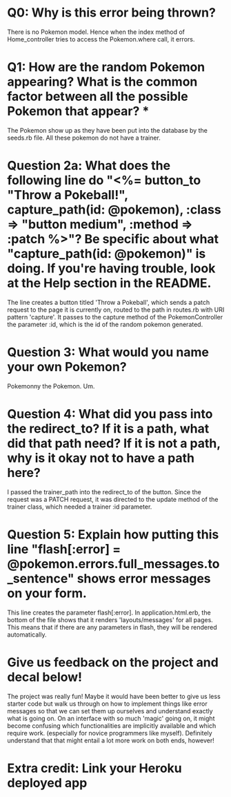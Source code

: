 # Q0: Why is this error being thrown?
There is no Pokemon model. Hence when the index method of Home_controller tries to access the Pokemon.where call, it errors.

# Q1: How are the random Pokemon appearing? What is the common factor between all the possible Pokemon that appear? *
The Pokemon show up as they have been put into the database by the seeds.rb file. All these pokemon do not have a trainer.

# Question 2a: What does the following line do "<%= button_to "Throw a Pokeball!", capture_path(id: @pokemon), :class => "button medium", :method => :patch %>"? Be specific about what "capture_path(id: @pokemon)" is doing. If you're having trouble, look at the Help section in the README.
The line creates a button titled 'Throw a Pokeball', which sends a patch request to the page it is currently on, routed to the path in routes.rb with URI pattern 'capture'. It passes to the capture method of the PokemonController the parameter :id, which is the id of the random pokemon generated.

# Question 3: What would you name your own Pokemon?
Pokemonny the Pokemon. Um.

# Question 4: What did you pass into the redirect_to? If it is a path, what did that path need? If it is not a path, why is it okay not to have a path here?
I passed the trainer_path into the redirect_to of the button. Since the request was a PATCH request, it was directed to the update method of the trainer class, which needed a trainer :id parameter.

# Question 5: Explain how putting this line "flash[:error] = @pokemon.errors.full_messages.to_sentence" shows error messages on your form.
This line creates the parameter flash[:error]. In application.html.erb, the bottom of the file shows that it renders 'layouts/messages' for all pages. This means that if there are any parameters in flash, they will be rendered automatically.

# Give us feedback on the project and decal below!
The project was really fun! Maybe it would have been better to give us less starter code but walk us through on how to implement things like error messages so that we can set them up ourselves and understand exactly what is going on. On an interface with so much 'magic' going on, it might become confusing which functionalities are implicitly available and which require work. (especially for novice programmers like myself). Definitely understand that that might entail a lot more work on both ends, however!

# Extra credit: Link your Heroku deployed app
